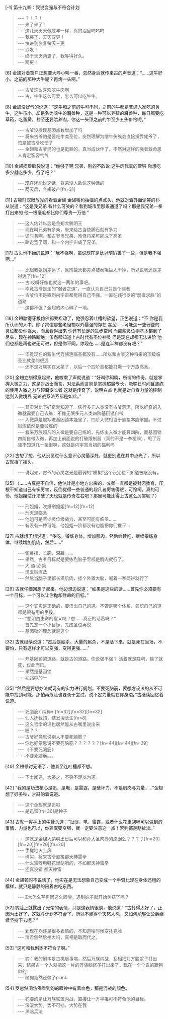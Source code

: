 
[-1] 第十九章：叙说变强与不符合计划
>--- ？！？！<br>
>--- 来了来了！<br>
>--- 这几天天天像过年一样，真的泪目呜呜呜<br>
>--- 我哭了，天天双更！<br>
>--- 快进到恢复每天三更<br>
>--- 沙发！<br>
>--- 终于天天两更了，我等得好久。<br>
>--- 两更！<br>

[6] 金翅对着窗户正想要大呼小叫一番，忽然身后就传来古的声音道：“……这牛好小，之前的那种大牛呢？再烤一头啊。”
>--- 古爷这么喜欢吃牛肉啊<br>
>--- 古，牛牛这么可爱，怎么可以吃牛牛。<br>

[8] 金翅没好气的说道：“这牛和之前的牛可不同，之前的牛都是普通人家吃的黄牛，这牛虽小，却是名为啼牛的魔兽种，这是一种可以养殖的魔兽种，每日都要吃草药，吃蛋黄，甚至还要喂养肉，你这一头顶之前的牛至少五头价格呢。”
>--- 古爷没发现基因点数增加了吗<br>
>--- 将来古爷怕是要吃牛类圣位，突然理解为啥牛头族会直接投靠姥爷了，怕是被古爷吃怕了<br>
>--- 金翅和古爷混的也是挺熟的，真当成伙伴了。不然对这样的强者救命恩人肯定客客气气<br>

[10] 金翅捂着脑袋说道：“你够了啊 兄弟，别的不敢说 这牛肉我真的管够 你想吃多少就吃多少，行了吧？”
>--- 现在还能说这话，将来没人敢说这种话的<br>
>--- 两天后，金翅破产[fn=31]<br>

[11] 古顿时双眼放光的看着金翅 金翅嘴角抽搐的点点头，他就对着外面偷笑的仆从说道：“这是我兄弟 有什么可笑的？看到城市里那条通道了吗？那是我兄弟一拳打出来的 他一根毫毛都比你们尊贵一万倍 ”
>--- 这人估计以后是金翅大鹏明王<br>
>--- 现在叫兄弟有多亲，未来给古当垫脚石就有多刀<br>
>--- 识时务啊，和古爷当兄弟，难怪将来可能成了高圣<br>
>--- 路走宽了啊，和一个内宇宙成了兄弟。<br>

[17] 古头也不抬的说道：“我不强啊，虽说现在是比以前厉害了一些，但是我不强啊。。”
>--- 比起我姐姐差远了，就前些天都差点被泰坦巨人干掉，所以说我还是差得远了[fn=12]<br>
>--- 古:哎呀好像也就这一两年的事吧。<br>
>--- 毕竟古爷是走的“弱者之道”，一直认为自己只是个弱者<br>
>--- 古爷怕不是直到内宇宙都觉得自己不强，一直在践行罗的“弱者求胜”的道路<br>
>--- 这都不强？金翅的内心碎了一地。<br>

[18] 金翅酸得牙根仿佛都要松动了，他强忍着吐槽的欲望，正色说道：“不 你是我所认识的人中，除了灵位那些老怪物以外最强的存在 甚至……可能连一些弱些的灵位都没你强大，而且看得出来 你还有长足的进步空间 而那些灵位则基本都到了尽头，现在神路断绝，虽然都知道上古时代有圣位神灵 但是现在却都无法进阶 他们也都是再也进无可进，但是你不同，你现在……是连半神都没有吧？”
>--- 毕竟现在的新生代万族连临圣都没有……所以和古爷这种将来的顶级临圣比就差的很远<br>
>--- 还不是万族实在太菜了，以后一个四阶高都能打爆一个万族高圣。<br>

[20] 金翅立刻得意起来，他咳嗽了声就说道：“好叫你知晓，所谓的传奇，就是掌握入微之力，这是对战士而言，对法系而言则是掌握超魔专长，能够长时间且熟练的使用入微之力与超魔专长者 这就是传奇了，说明白点 也就是对自身力量的控制达到入微境界 无论战系法系都是如此。”
>--- 其实对比下好奇就知道了。侠行多元人类没有古爷遗泽，所以好奇的入微就需要自己去练，不像无限多元人类四阶基因锁自带<br>
>--- 入微算是被写进基因锁本能里了，四阶入微相当于直接本能掌握。不过锻炼依然是要锻炼的<br>
>--- 看来万族超凡的入微是要自己练的，先练出入微才能算四阶，而基因锁四阶自带入微，再加上前面说的打破限制器（真的不是一拳梗嘛），甩了万族不知道几十条街啊，这就是内宇宙当祖的福利吗<br>

[22] 古想了想，他从没见过什么意识心灵最深处，就更别说在其中点光了，所以古就摇了摇头。
>--- 说起来，古爷的心灵之光是最弱的“模拟”这个设定也不知道被吃没有。<br>

[25] （……古真是不自信，他估计是小地方出来的，或者一直都是被封闭教育，压根不知道自己有多厉害，反倒觉得一些普通的超凡者厉害得很，可怜啊，真的可怜，他姐姐估计顶破了天也就是传奇左右吧？那里可能比得上古这么厉害呢？）
>--- 刑姐姐，吹爆刑姐姐[fn=12][fn=12]<br>
>--- 刑天是临圣<br>
>--- 他姐可是至少灵位级战力，甚至可能有临圣……<br>
>--- 有没有一种可能，他姐姐一阶都没有也能把你们推平…<br>

[27] 古就想了想说道：“多吃，锻炼身体，增加肌肉，然后继续吃，继续锻炼身体，继续增加肌肉，然后……”
>--- 俯卧撑，长跑，深蹲。。。。<br>
>--- 果然，古爷目标就是要练到脑子里都是肌肉就行了。<br>
>--- 大 道 至 简<br>
>--- 琦玉锻炼法<br>
>--- 然后当脑子里都长满肌肉，挂个外置大脑，喊着一拳两饼就行了<br>

[29] 古就仔细回想了起来，他边想边说道：“如果是这些的话……首先你必须要有一个目标，一个可以让你抛却性命的目标。”
>--- 这个其实是正确的，要悟出自己的道。不管是哪个体系，领悟自己的道都是很有用的手段。<br>
>--- “想明白生命的意义吗？想……真正的活着吗？”<br>
>--- 首先定一个小目标，先成圣位再说<br>
>--- 基因锁的理念就是这个<br>

[32] 古就继续说道：“然后是厮杀，大量的厮杀，不是活下来，就是死在当场，不要怕，只有这样才可以变强，变得更强……”
>--- 开基因锁的道路，就是古的道路。你说强不强？     活着就是胜利，输了就死，仅此而已。<br>
>--- 果然是基因锁<br>
>--- 兆兆中的一<br>

[35] “然后是要想办法就现有的实力进行规划，不要死脑筋，要想方设法的从不可能中找到可能，那怕再危险也要勇于尝试，说不定力量就在你身边。”古继续回忆着说道。
>--- 死脑筋х
纯粹√
[fn=32][fn=32][fn=32]<br>
>--- 仙人抚我顶，结发授长生[fn=8]<br>
>--- 这么哲学的话也居然能从古嘴里说出来<br>
>--- 嗯？？<br>
>--- 古爷好意思说别人不要死脑筋？<br>
>--- 你也好意思说不要死脑筋？？？？？？[fn=44][fn=44][fn=39]<br>
>--- 《不要死脑筋》<br>
>--- 不要死脑筋。。。<br>

[40] 金翅顿时无语了，他甚至连吐槽都不想。
>--- 下士闻道，大笑之，不笑不足以为道。<br>

[42] “我的是功法核心是迅，是电，是雷霆，是破坏力，不是肌肉与力量……”金翅想了好多秒，才斟酌着说道。
>--- 这个金翅就是迅啦<br>
>--- 是迅雷[fn=36]是种子<br>

[43] 古就一挥手上的牛骨头道：“扯淡，电，雷霆，或者什么花里胡哨可以做到的事情，力量也可以，你若真要变强，就一定要注意这一点！否则都是瞎扯淡。”
>--- 这就是金翅大鹏明王日后可以和孙大圣肉搏的原因么？？？？[fn=20][fn=20][fn=20][fn=20]<br>
>--- 手搓地火土风<br>
>--- 确实，将来古爷直接都天神雷拳<br>
>--- 什么雷呀电呀花里胡哨的，不如都天神雷拳<br>
>--- 还真没错
都天神雷<br>

[44] 金翅顿时不说话了，他实在是无法想象自己变成一个手臂比现在身体还粗的模样，就只是静静的陪着古吃东西。
>--- Z大怎么写男同这么顺滑，遇到妹子就开始纠结了呢？<br>

[52] 钧脸上就露出了无奈的表情，只是这表情很淡，他说道：“古打得太好了，正因为太好了，这就与计划不符合了，所以不闹得个天怒人怨，又如何能够让公爵继续坚持下去呢？”
>--- 到现在均还是很多表情的，不知道啥时候变扑克脸<br>
>--- 清君侧然后坐大吗，真相是取而代之。<br>

[53] “这可和我剧本不符合了啊。”
>--- 钧：我的剧本是古挑起事端，然后万族内战，互相把对方脑浆子打出来，结果古一个人就把这一片的万族脑浆子打出来了，现在一个个乖的跟狗似的<br>
>--- 赌狗竟然还做了planb<br>

[54] 罗忽然间仿佛看到钧的眼神中有着血色，那是混战的颜色。
>--- 钧要的是让万族联盟内战，直接让一方平推可不符合他的目标。<br>
>--- 滚滚大势，势不可挡，大势在我<br>
>--- 黑暗兵法<br>
